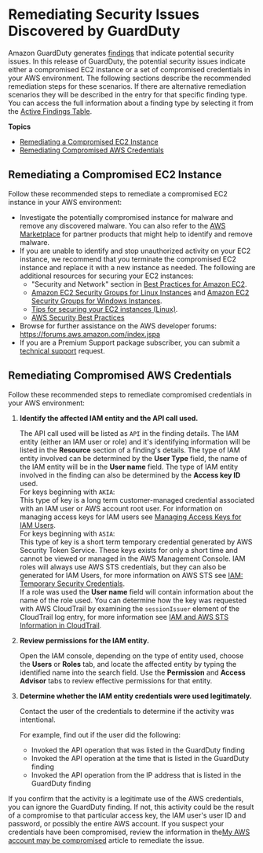 # Remediating Security Issues Discovered by GuardDuty<a name="guardduty_remediate"></a>

Amazon GuardDuty generates [findings](guardduty_findings.md) that indicate potential security issues\. In this release of GuardDuty, the potential security issues indicate either a compromised EC2 instance or a set of compromised credentials in your AWS environment\. The following sections describe the recommended remediation steps for these scenarios\. If there are alternative remediation scenarios they will be described in the entry for that specific finding type\. You can access the full information about a finding type by selecting it from the [Active Findings Table](guardduty_finding-types-active.md)\.

**Topics**
+ [Remediating a Compromised EC2 Instance](#compromised-ec2)
+ [Remediating Compromised AWS Credentials](#compromised-creds)

## Remediating a Compromised EC2 Instance<a name="compromised-ec2"></a>

Follow these recommended steps to remediate a compromised EC2 instance in your AWS environment:
+ Investigate the potentially compromised instance for malware and remove any discovered malware\. You can also refer to the [AWS Marketplace](https://aws.amazon.com/marketplace) for partner products that might help to identify and remove malware\.
+ If you are unable to identify and stop unauthorized activity on your EC2 instance, we recommend that you terminate the compromised EC2 instance and replace it with a new instance as needed\. The following are additional resources for securing your EC2 instances:
  + "Security and Network" section in [Best Practices for Amazon EC2](https://docs.aws.amazon.com/AWSEC2/latest/UserGuide/ec2-best-practices.html)\.
  + [Amazon EC2 Security Groups for Linux Instances](https://docs.aws.amazon.com/AWSEC2/latest/UserGuide/using-network-security.html) and [Amazon EC2 Security Groups for Windows Instances](https://docs.aws.amazon.com/AWSEC2/latest/WindowsGuide/using-network-security.html)\.
  + [Tips for securing your EC2 instances \(Linux\)](http://aws.amazon.com/articles/tips-for-securing-your-ec2-instance/)\.
  + [AWS Security Best Practices](https://d0.awsstatic.com/whitepapers/Security/AWS_Security_Best_Practices.pdf)
+ Browse for further assistance on the AWS developer forums: [https://forums\.aws\.amazon\.com/index\.jspa](https://forums.aws.amazon.com/index.jspa) 
+ If you are a Premium Support package subscriber, you can submit a [technical support](https://console.aws.amazon.com/support/home#/case/create?issueType=technical) request\. 

## Remediating Compromised AWS Credentials<a name="compromised-creds"></a>

Follow these recommended steps to remediate compromised credentials in your AWS environment:

1. **Identify the affected IAM entity and the API call used\.** 

   The API call used will be listed as `API` in the finding details\. The IAM entity \(either an IAM user or role\) and it's identifying information will be listed in the **Resource** section of a finding's details\. The type of IAM entity involved can be determined by the **User Type** field, the name of the IAM entity will be in the **User name** field\. The type of IAM entity involved in the finding can also be determined by the **Access key ID** used\.  
For keys beginning with `AKIA`:  
This type of key is a long term customer\-managed credential associated with an IAM user or AWS account root user\. For information on managing access keys for IAM users see [Managing Access Keys for IAM Users](https://docs.aws.amazon.com/IAM/latest/UserGuide/id_credentials_access-keys.html)\.  
For keys beginning with `ASIA`:  
This type of key is a short term temporary credential generated by AWS Security Token Service\. These keys exists for only a short time and cannot be viewed or managed in the AWS Management Console\. IAM roles will always use AWS STS credentials, but they can also be generated for IAM Users, for more information on AWS STS see [IAM: Temporary Security Credentials](https://docs.aws.amazon.com/IAM/latest/UserGuide/id_credentials_temp.html#sts-introduction)\.  
If a role was used the **User name** field will contain information about the name of the role used\. You can determine how the key was requested with AWS CloudTrail by examining the `sessionIssuer` element of the CloudTrail log entry, for more information see [IAM and AWS STS Information in CloudTrail](https://docs.aws.amazon.com/IAM/latest/UserGuide/cloudtrail-integration.html#iam-info-in-cloudtrail)\.

1. **Review permissions for the IAM entity\.**

   Open the IAM console, depending on the type of entity used, choose the **Users** or **Roles** tab, and locate the affected entity by typing the identified name into the search field\. Use the **Permission** and **Access Advisor** tabs to review effective permissions for that entity\.

1. **Determine whether the IAM entity credentials were used legitimately\.**

   Contact the user of the credentials to determine if the activity was intentional\.

   For example, find out if the user did the following:
   + Invoked the API operation that was listed in the GuardDuty finding
   + Invoked the API operation at the time that is listed in the GuardDuty finding
   + Invoked the API operation from the IP address that is listed in the GuardDuty finding

If you confirm that the activity is a legitimate use of the AWS credentials, you can ignore the GuardDuty finding\. If not, this activity could be the result of a compromise to that particular access key, the IAM user's user ID and password, or possibly the entire AWS account\. If you suspect your credentials have been compromised, review the information in the[My AWS account may be compromised](https://aws.amazon.com/premiumsupport/knowledge-center/potential-account-compromise/) article to remediate the issue\.